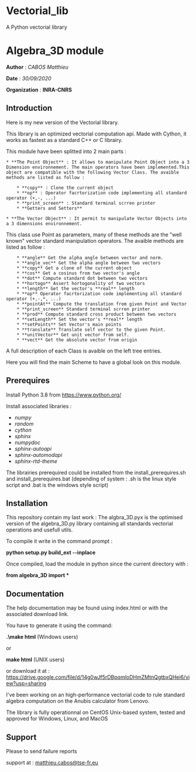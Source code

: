 # Vectorial_lib
A Python vectorial library

# Algebra_3D module

**Author** : *CABOS Matthieu*

**Date** : *30/09/2020*

**Organization** : **INRA-CNRS**

Introduction
------------

Here is my new version of the Vectorial library.

This library is an optimized vectorial computation api.
Made with Cython, it works as fastest as a standard C++ or C librairy.

This module have been splitted into 2 main parts :

	* **The Point Object** : It allows to manipulate Point Object into a 3 Dimension environnement. The main operators have been implemented.This object are compatible with the following Vector Class. The avaible methods are listed as follow :
 
		* **copy** : Clone the current object
		* **op** : Operator facrtorization code implementing all standard operator (+,-, ...)
		* **print_screen** : Standard terminal scrren printer
		* **Getters and Setters**
  
	* **The Vector Object** : It permit to manipulate Vector Objects into a 3 dimensions environnement.	
 This class use Point as parameters, many of these methods are the "well known" vector standard manipulation operators. 
 The avaible methods are listed as follow :
 
		* **angle** Get the alpha angle between vector and norm.
		* **angle_vec** Get the alpha angle between two vectors
		* **copy** Get a clone of the current object
		* **cos** Get a cosinus from two vector's angle
		* **dot** Compute standard dot between two vectors
		* **hortogo** Assert hortogonality of two vectors
		* **length** Get the vector's **real** length
		* **op** Operator facrtorization code implementing all standard operator (+,-,*, ...)
		* **pointAt** Compute the translation from given Point and Vector
		* **print_screen** Standard terminal scrren printer
		* **prod** Compute standard cross product between two vectors
		* **setLength** Set the vector's **real** length
		* **setPoints** Set Vector's main points
		* **translate** Translate self vector to the given Point.
		* **unitVector** Get unit vector from self.
		* **vect** Get the absolute vector from origin


A full description of each Class is avaible on the left tree entries.

Here you will find the main Scheme to have a global look on this module.

Prerequires
-----------
Install Python 3.8 from https://www.python.org/

Install associated libraries :
 * *numpy*
 * *random*
 * *cython*
 * *sphinx*
 * *numpydoc*
 * *sphinx-autoapi*
 * *sphinx-automodapi*
 * *sphinx-rtd-theme*
 
 The librairies prerequired could be installed from the install_prerequires.sh and install_prerequires.bat 
 (depending of system : .sh is the linux style script and .bat is the windows style script)
 
 Installation
 ------------
 
 This repository contain my last work :
 The algbra_3D.pyx is the optimised version of the algebra_3D.py library containing all standards
 vectorial operations and usefull utils.
 
 To compile it write in the command prompt :
 
 **python setup.py build_ext --inplace**
 
 Once compiled, load the module in python since the current directory with :
 
 **from algebra_3D import \***
 
 Documentation
 -------------
 
 The help documentation may be found using index.html or with the associated download link.
 
 You have to generate it using the command:
 
 **.\make html**     (Windows users)

or

**make html**         (UNIX users)

or download it at : https://drive.google.com/file/d/14g0wJf5rDBpqmloDHmZMtnQgtbxQHei6/view?usp=sharing

I've been working on an high-performance vectorial code to rule standard algebra computation
on the Anubis calculator from Lenovo.

The library is fully operationnal on CentOS Unix-based system, tested and approved for Windows, Linux, and MacOS

Support
-------

Please to send failure reports

support at : matthieu.cabos@tse-fr.eu
